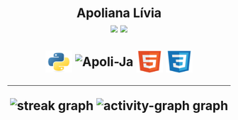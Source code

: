 <div align="center">
 <h1>Apoliana Lívia 

<div align="center">
  <a href = "mailto:apolianalivia.20@gmail.com"><img src="https://img.shields.io/badge/-Gmail-%23333?style=for-the-badge&logo=gmail&logoColor=white" target="_blank"></a>
  <a href="https://www.linkedin.com/in/apoliana-barbosa-89b05128b" target="_blank"><img src="https://img.shields.io/badge/-LinkedIn-%230077B5?style=for-the-badge&logo=linkedin&logoColor=white"  target="_blank">
  </a> 

<div style="display: inline_block"><br>
  <img align="center" alt="Apoli-Python" height="50" width="60" src="https://raw.githubusercontent.com/devicons/devicon/master/icons/python/python-original.svg">
  <img align="center" alt="Apoli-Ja" height="50" width="60" src="https://cdn.jsdelivr.net/gh/devicons/devicon@latest/icons/java/java-original.svg">
  <img align="center" alt="Apoli-HTML" height="50" width="60" src="https://raw.githubusercontent.com/devicons/devicon/master/icons/html5/html5-original.svg">
  <img align="center" alt="Apoli-CSS" height="50" width="60" src="https://raw.githubusercontent.com/devicons/devicon/master/icons/css3/css3-original.svg">
 </div>
<hr>

<div align="center">
  <img src="https://streak-stats.demolab.com?user=apolianalivia&locale=en&mode=daily&theme=vue-dark&hide_border=false&border_radius=5&order=3" height="165" alt="streak graph"  />
  <img src="https://github-readme-activity-graph.vercel.app/graph?username=apolianalivia&radius=16&theme=vue&area=true&order=5&bg_color=Black&hide_border=true" height="300" alt="activity-graph graph"  />
</div>
